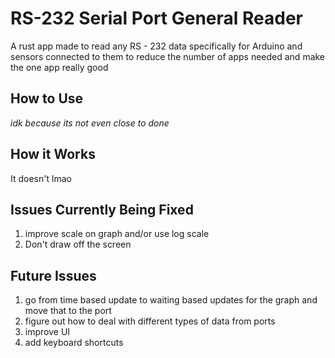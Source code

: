 # RS-232 Serial Port General Reader

A rust app made to read any RS - 232 data specifically for Arduino and sensors connected to them to reduce the number of apps needed and make the one app really good

## How to Use

*idk because its not even close to done*

## How it Works

It doesn't lmao

## Issues Currently Being Fixed

1. improve scale on graph and/or use log scale
1. Don't draw off the screen 

## Future Issues

1. go from time based update to waiting based updates for the graph and move that to the port
1. figure out how to deal with different types of data from ports
1. improve UI
1. add keyboard shortcuts
